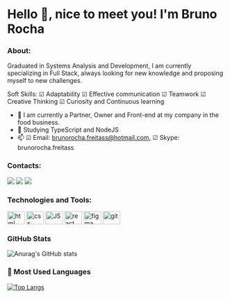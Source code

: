 # Hello 👋, nice to meet you! I'm Bruno Rocha

### About:
Graduated in Systems Analysis and Development, I am currently specializing in Full Stack, always looking for new knowledge and proposing myself to new challenges.

Soft Skills: ☑ Adaptability ☑ Effective communication ☑ Teamwork ☑ Creative Thinking ☑ Curiosity and Continuous learning

- 🔭 I am currently a Partner, Owner and Front-end at my company in the food business.
- 🌱 Studying TypeScript and NodeJS
- 📫 ☑ Email: brunorocha.freitass@hotmail.com, ☑ Skype: brunorocha.freitass 

### Contacts:
<a href="https://twitter.com/brunorochadev" target="_blank"><img src="https://img.shields.io/badge/Twitter-1DA1F2?style=for-the-badge&logo=twitter&logoColor=white" target="_blank"></a>
<a href="https://www.linkedin.com/in/bruno-rocha-545b7a266/" target="_blank"><img src="https://img.shields.io/badge/LinkedIn-0077B5?style=for-the-badge&logo=linkedin&logoColor=white" target="_blank"></a>
<a href="mailto:brunorocha.freitass@hotmail.com" target="_blank"><img src="https://img.shields.io/badge/Microsoft_Outlook-0078D4?style=for-the-badge&logo=microsoft-outlook&logoColor=white" target="_blank"></a>

### Technologies and Tools:
<div>    
<img align="center" alt="html" width="40" height="30" src="https://cdn.jsdelivr.net/gh/devicons/devicon/icons/html5/html5-original.svg" /> 
<img align="center" alt="css" width="40" height="30" src="https://cdn.jsdelivr.net/gh/devicons/devicon/icons/css3/css3-original.svg" /> <img align="center" alt="JS" width="40" height="30" src="https://cdn.jsdelivr.net/gh/devicons/devicon/icons/javascript/javascript-original.svg" />
<img align="center" alt="react" width="40" height="30" src="https://cdn.jsdelivr.net/gh/devicons/devicon/icons/react/react-original.svg" />     
<img align="center" alt="figma" width="40" height="30" src="https://cdn.jsdelivr.net/gh/devicons/devicon/icons/figma/figma-original.svg" />  
<img align="center" alt="git" width="40" height="30" src="https://cdn.jsdelivr.net/gh/devicons/devicon/icons/git/git-original.svg" />   </div>        

### GitHub Stats
![Anurag's GitHub stats](https://github-readme-stats.vercel.app/api?username=brunorocha-dev&show_icons=true&theme=dark)
### 🏴 Most Used Languages
[![Top Langs](https://github-readme-stats.vercel.app/api/top-langs/?username=brunorocha-dev&hide_progress=true&theme=dark)](https://github.com/brunorocha-dev/github-readme-stats)
